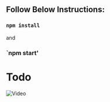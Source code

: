 ## Follow Below Instructions:

### `npm install`

and 

### `npm start'

# Todo

![Video](https://github.com/AdityaPande18/React-Todo/tree/master/Video/Video.gif)
